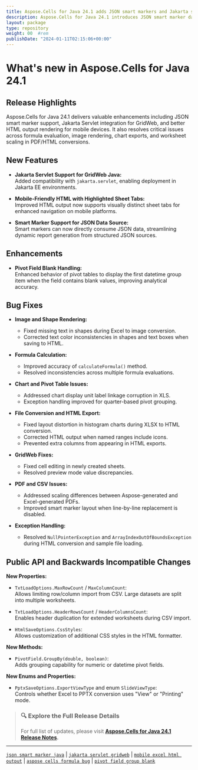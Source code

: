 ```yaml
---
title: Aspose.Cells for Java 24.1 adds JSON smart markers and Jakarta support
description: Aspose.Cells for Java 24.1 introduces JSON smart marker data sources, Jakarta servlet support, mobile HTML enhancements, and fixes formula, HTML, and chart issues.
layout: package
type: repository
weight: 00	#rem
publishDate: "2024-01-11T02:15:06+00:00"
---
```


# What's new in Aspose.Cells for Java 24.1

## Release Highlights

Aspose.Cells for Java 24.1 delivers valuable enhancements including JSON smart marker support, Jakarta Servlet integration for GridWeb, and better HTML output rendering for mobile devices. It also resolves critical issues across formula evaluation, image rendering, chart exports, and worksheet scaling in PDF/HTML conversions.

## New Features

- **Jakarta Servlet Support for GridWeb Java:**  
  Added compatibility with `jakarta.servlet`, enabling deployment in Jakarta EE environments.

- **Mobile-Friendly HTML with Highlighted Sheet Tabs:**  
  Improved HTML output now supports visually distinct sheet tabs for enhanced navigation on mobile platforms.

- **Smart Marker Support for JSON Data Source:**  
  Smart markers can now directly consume JSON data, streamlining dynamic report generation from structured JSON sources.

## Enhancements

- **Pivot Field Blank Handling:**  
  Enhanced behavior of pivot tables to display the first datetime group item when the field contains blank values, improving analytical accuracy.

## Bug Fixes

- **Image and Shape Rendering:**
  - Fixed missing text in shapes during Excel to image conversion.
  - Corrected text color inconsistencies in shapes and text boxes when saving to HTML.

- **Formula Calculation:**
  - Improved accuracy of `calculateFormula()` method.
  - Resolved inconsistencies across multiple formula evaluations.

- **Chart and Pivot Table Issues:**
  - Addressed chart display unit label linkage corruption in XLS.
  - Exception handling improved for quarter-based pivot grouping.

- **File Conversion and HTML Export:**
  - Fixed layout distortion in histogram charts during XLSX to HTML conversion.
  - Corrected HTML output when named ranges include icons.
  - Prevented extra columns from appearing in HTML exports.

- **GridWeb Fixes:**
  - Fixed cell editing in newly created sheets.
  - Resolved preview mode value discrepancies.

- **PDF and CSV Issues:**
  - Addressed scaling differences between Aspose-generated and Excel-generated PDFs.
  - Improved smart marker layout when line-by-line replacement is disabled.

- **Exception Handling:**
  - Resolved `NullPointerException` and `ArrayIndexOutOfBoundsException` during HTML conversion and sample file loading.

## Public API and Backwards Incompatible Changes

**New Properties:**
- `TxtLoadOptions.MaxRowCount` / `MaxColumnCount`:  
  Allows limiting row/column import from CSV. Large datasets are split into multiple worksheets.

- `TxtLoadOptions.HeaderRowsCount` / `HeaderColumnsCount`:  
  Enables header duplication for extended worksheets during CSV import.

- `HtmlSaveOptions.CssStyles`:  
  Allows customization of additional CSS styles in the HTML formatter.

**New Methods:**
- `PivotField.GroupBy(double, boolean)`:  
  Adds grouping capability for numeric or datetime pivot fields.

**New Enums and Properties:**
- `PptxSaveOptions.ExportViewType` and enum `SlideViewType`:  
  Controls whether Excel to PPTX conversion uses "View" or "Printing" mode.

> ### 🔍 Explore the Full Release Details
>
> For full list of updates, please visit **[Aspose.Cells for Java 24.1 Release Notes](https://releases.aspose.com/cells/java/release-notes/2024/aspose-cells-for-java-24-1-release-notes/).**

---

[`json smart marker java`](https://search.aspose.com/q/json-smart-marker-java.html) | [`jakarta servlet gridweb`](https://search.aspose.com/q/jakarta-servlet-gridweb.html) | [`mobile excel html output`](https://search.aspose.com/q/mobile-excel-html-output.html) | [`aspose cells formula bug`](https://search.aspose.com/q/aspose-cells-formula-bug.html) | [`pivot field group blank`](https://search.aspose.com/q/pivot-field-group-blank.html)
